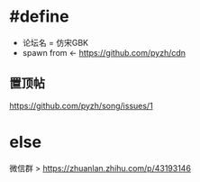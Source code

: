 # #define
- 论坛名 = 仿宋GBK
- spawn from &lt;- https://github.com/pyzh/cdn

置顶帖
----
https://github.com/pyzh/song/issues/1

else
===
微信群 > https://zhuanlan.zhihu.com/p/43193146
